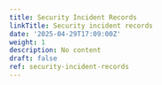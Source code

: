 ```yaml
---
title: Security Incident Records
linkTitle: Security incident records
date: '2025-04-29T17:09:00Z'
weight: 1
description: No content
draft: false
ref: security-incident-records
---
```


